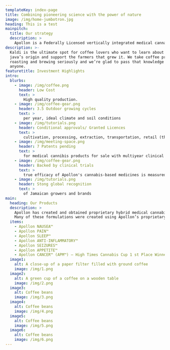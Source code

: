 ```yaml
---
templateKey: index-page
title: Combining pioneering science with the power of nature
image: /img/home-jumbotron.jpg
heading: This is a test
mainpitch:
  title: Our strategy
  description: >
    Apollon is a Federally Licensed vertically integrated medical cannabis company operating in Jamaica. Through its subsidiaries and affiliates such as Apollon Formularies Jamaica (“AFJ”), has developed a suite of proprietary, trade secret, medical cannabis strains, technology, pharmaceutical products and therapeutic applications and AFJ is licensed and approved to cultivate, process, manufacture, perform research and develop, sell and distribute within the legalized hemp and medical cannabis industry in Jamaica .
description: >-
  Kaldi is the ultimate spot for coffee lovers who want to learn about their
  java’s origin and support the farmers that grew it. We take coffee production,
  roasting and brewing seriously and we’re glad to pass that knowledge to
  anyone.
featuretitle: Investment Highlights
intro:
  blurbs:
    - image: /img/coffee.png
      header: Low Cost
      text: >
        High quality production.
    - image: /img/coffee-gear.png
      header: 3.5 Outdoor growing cycles
      text: >
        per year, ideal climate and soil conditions
    - image: /img/tutorials.png
      header: Conditional approvals/ Granted Licences
      text: >
        cultivation, processing, extraction, transportation, retail (therapeutic) and R&D
    - image: /img/meeting-space.png
      header: 7 Patents pending
      text: >
        for medical cannibis products for sale with multiyear clinical trials
    - image: /img/coffee-gear.png
      header: Backed by clinical trials
      text: >
        true efficacy of Apollon's cannabis-based medicines is measured   
    - image: /img/tutorials.png
      header: Stong global recognition 
      text: >
        of Jamaican growers and brands             
main:
  heading: Our Products
  description: >
    Apollon has created and obtained proprietary hybrid medical cannabis pharmaceutical strains, technology, formulations, and treatment products.
    Many of these formulations were created using Apollon’s proprietary artificial intelligence techniques and include: 
  items: 
    - Apollon NAUSEA™
    - Apollon PAIN™
    - Apollon SLEEP™
    - Apollon ANTI-INFLAMMATORY™
    - Apollon SEIZURES™
    - Apollon APPETITE™
    - Apollon CANCER™ (APM™) – High Times Cannabis Cup 1 st Place Winner 
  image1:
    alt: A close-up of a paper filter filled with ground coffee
    image: /img/1.png
  image2:
    alt: A green cup of a coffee on a wooden table
    image: /img/2.png
  image3:
    alt: Coffee beans
    image: /img/3.png
  image4:
    alt: Coffee beans
    image: /img/4.png
  image5:
    alt: Coffee beans
    image: /img/5.png
  image6:
    alt: Coffee beans
    image: /img/6.png            
---
```

